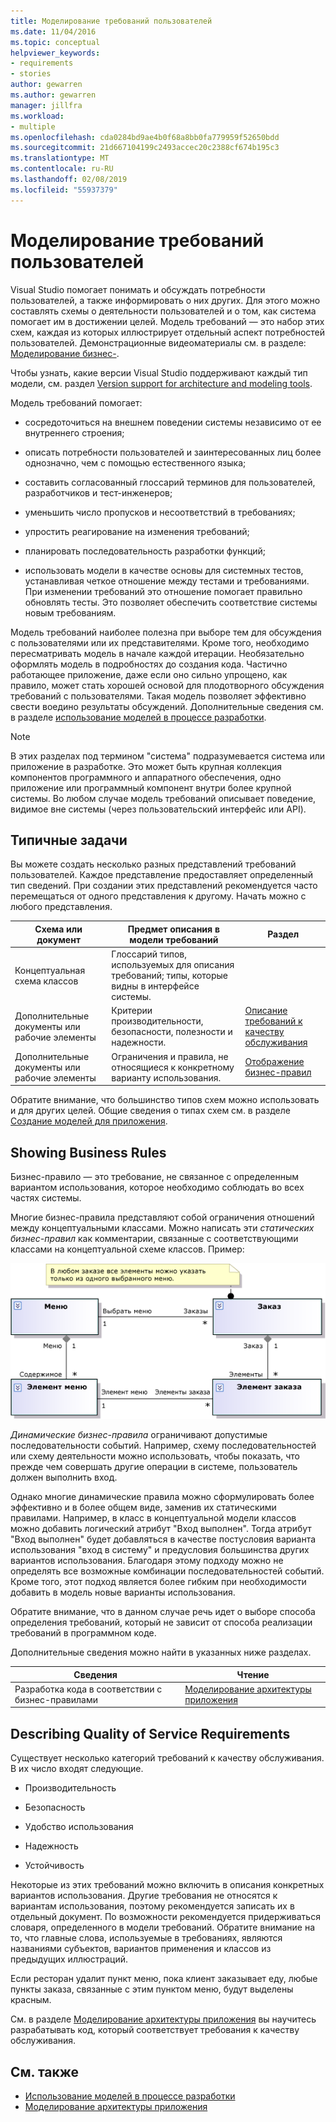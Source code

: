 ```yaml
---
title: Моделирование требований пользователей
ms.date: 11/04/2016
ms.topic: conceptual
helpviewer_keywords:
- requirements
- stories
author: gewarren
ms.author: gewarren
manager: jillfra
ms.workload:
- multiple
ms.openlocfilehash: cda0284bd9ae4b0f68a8bb0fa779959f52650bdd
ms.sourcegitcommit: 21d667104199c2493accec20c2388cf674b195c3
ms.translationtype: MT
ms.contentlocale: ru-RU
ms.lasthandoff: 02/08/2019
ms.locfileid: "55937379"
---
```

# <a name="model-user-requirements"></a>Моделирование требований пользователей

Visual Studio помогает понимать и обсуждать потребности пользователей, а также информировать о них других. Для этого можно составлять схемы о деятельности пользователей и о том, как система помогает им в достижении целей. Модель требований — это набор этих схем, каждая из которых иллюстрирует отдельный аспект потребностей пользователей. Демонстрационные видеоматериалы см. в разделе: [Моделирование бизнес-](https://channel9.msdn.com/blogs/clinted/uml-with-vs-2010-part-3-modeling-the-business-domain).

Чтобы узнать, какие версии Visual Studio поддерживают каждый тип модели, см. раздел [Version support for architecture and modeling tools](../modeling/what-s-new-for-design-in-visual-studio.md#VersionSupport).

Модель требований помогает:

- сосредоточиться на внешнем поведении системы независимо от ее внутреннего строения;

- описать потребности пользователей и заинтересованных лиц более однозначно, чем с помощью естественного языка;

- составить согласованный глоссарий терминов для пользователей, разработчиков и тест-инженеров;

- уменьшить число пропусков и несоответствий в требованиях;

- упростить реагирование на изменения требований;

- планировать последовательность разработки функций;

- использовать модели в качестве основы для системных тестов, устанавливая четкое отношение между тестами и требованиями. При изменении требований это отношение помогает правильно обновлять тесты. Это позволяет обеспечить соответствие системы новым требованиям.

Модель требований наиболее полезна при выборе тем для обсуждения с пользователями или их представителями. Кроме того, необходимо пересматривать модель в начале каждой итерации. Необязательно оформлять модель в подробностях до создания кода. Частично работающее приложение, даже если оно сильно упрощено, как правило, может стать хорошей основой для плодотворного обсуждения требований с пользователями. Такая модель позволяет эффективно свести воедино результаты обсуждений. Дополнительные сведения см. в разделе [использование моделей в процессе разработки](../modeling/use-models-in-your-development-process.md).

> [!NOTE]
> В этих разделах под термином "система" подразумевается система или приложение в разработке. Это может быть крупная коллекция компонентов программного и аппаратного обеспечения, одно приложение или программный компонент внутри более крупной системы. Во любом случае модель требований описывает поведение, видимое вне системы (через пользовательский интерфейс или API).

## <a name="common-tasks"></a>Типичные задачи

Вы можете создать несколько разных представлений требований пользователей.  Каждое представление предоставляет определенный тип сведений.  При создании этих представлений рекомендуется часто перемещаться от одного представления к другому. Начать можно с любого представления.

|Схема или документ|Предмет описания в модели требований|Раздел|
|-|-|-|
|Концептуальная схема классов|Глоссарий типов, используемых для описания требований; типы, которые видны в интерфейсе системы.||
|Дополнительные документы или рабочие элементы|Критерии производительности, безопасности, полезности и надежности.|[Описание требований к качеству обслуживания](#QoSRequirements)|
|Дополнительные документы или рабочие элементы|Ограничения и правила, не относящиеся к конкретному варианту использования.|[Отображение бизнес-правил](#BusinessRules)|

Обратите внимание, что большинство типов схем можно использовать и для других целей. Общие сведения о типах схем см. в разделе [Создание моделей для приложения](../modeling/create-models-for-your-app.md).

##  <a name="BusinessRules"></a> Showing Business Rules

Бизнес-правило — это требование, не связанное с определенным вариантом использования, которое необходимо соблюдать во всех частях системы.

Многие бизнес-правила представляют собой ограничения отношений между концептуальными классами. Можно написать эти *статических бизнес-правил* как комментарии, связанные с соответствующими классами на концептуальной схеме классов. Пример:

![Правило в комментарии, вложенном в класс Order.](../modeling/media/uml_reqmcd2.png)

*Динамические бизнес-правила* ограничивают допустимые последовательности событий. Например, схему последовательностей или схему деятельности можно использовать, чтобы показать, что прежде чем совершать другие операции в системе, пользователь должен выполнить вход.

Однако многие динамические правила можно сформулировать более эффективно и в более общем виде, заменив их статическими правилами. Например, в класс в концептуальной модели классов можно добавить логический атрибут "Вход выполнен". Тогда атрибут "Вход выполнен" будет добавляться в качестве постусловия варианта использования "вход в систему" и предусловия большинства других вариантов использования. Благодаря этому подходу можно не определять все возможные комбинации последовательностей событий. Кроме того, этот подход является более гибким при необходимости добавить в модель новые варианты использования.

Обратите внимание, что в данном случае речь идет о выборе способа определения требований, который не зависит от способа реализации требований в программном коде.

Дополнительные сведения можно найти в указанных ниже разделах.

|Сведения|Чтение|
|-|-|
|Разработка кода в соответствии с бизнес-правилами|[Моделирование архитектуры приложения](../modeling/model-your-app-s-architecture.md)|

##  <a name="QoSRequirements"></a> Describing Quality of Service Requirements

Существует несколько категорий требований к качеству обслуживания. В их число входят следующие.

-   Производительность

-   Безопасность

-   Удобство использования

-   Надежность

-   Устойчивость

Некоторые из этих требований можно включить в описания конкретных вариантов использования. Другие требования не относятся к вариантам использования, поэтому рекомендуется записать их в отдельный документ. По возможности рекомендуется придерживаться словаря, определенного в модели требований. Обратите внимание на то, что главные слова, используемые в требованиях, являются названиями субъектов, вариантов применения и классов из предыдущих иллюстраций.

Если ресторан удалит пункт меню, пока клиент заказывает еду, любые пункты заказа, связанные с этим пунктом меню, будут выделены красным.

См. в разделе [Моделирование архитектуры приложения](../modeling/model-your-app-s-architecture.md) вы научитесь разрабатывать код, который соответствует требования к качеству обслуживания.

## <a name="see-also"></a>См. также

- [Использование моделей в процессе разработки](../modeling/use-models-in-your-development-process.md)
- [Моделирование архитектуры приложения](../modeling/model-your-app-s-architecture.md)
